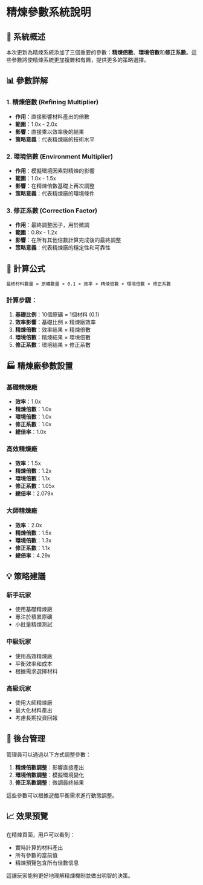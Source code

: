 # 精煉參數系統說明

## 🎯 系統概述

本次更新為精煉系統添加了三個重要的參數：**精煉倍數**、**環境倍數**和**修正系數**。這些參數將使精煉系統更加複雜和有趣，提供更多的策略選擇。

## 📊 參數詳解

### 1. 精煉倍數 (Refining Multiplier)
- **作用**：直接影響材料產出的倍數
- **範圍**：1.0x - 2.0x
- **影響**：直接乘以效率後的結果
- **策略意義**：代表精煉廠的技術水平

### 2. 環境倍數 (Environment Multiplier)
- **作用**：模擬環境因素對精煉的影響
- **範圍**：1.0x - 1.5x
- **影響**：在精煉倍數基礎上再次調整
- **策略意義**：代表精煉廠的環境條件

### 3. 修正系數 (Correction Factor)
- **作用**：最終調整因子，用於微調
- **範圍**：0.8x - 1.2x
- **影響**：在所有其他倍數計算完成後的最終調整
- **策略意義**：代表精煉廠的穩定性和可靠性

## 🧮 計算公式

```
最終材料數量 = 原礦數量 × 0.1 × 效率 × 精煉倍數 × 環境倍數 × 修正系數
```

### 計算步驟：
1. **基礎比例**：10個原礦 = 1個材料 (0.1)
2. **效率影響**：基礎比例 × 精煉廠效率
3. **精煉倍數**：效率結果 × 精煉倍數
4. **環境倍數**：精煉結果 × 環境倍數
5. **修正系數**：環境結果 × 修正系數

## 🏭 精煉廠參數設置

### 基礎精煉廠
- **效率**：1.0x
- **精煉倍數**：1.0x
- **環境倍數**：1.0x
- **修正系數**：1.0x
- **總倍率**：1.0x

### 高效精煉廠
- **效率**：1.5x
- **精煉倍數**：1.2x
- **環境倍數**：1.1x
- **修正系數**：1.05x
- **總倍率**：2.079x

### 大師精煉廠
- **效率**：2.0x
- **精煉倍數**：1.5x
- **環境倍數**：1.3x
- **修正系數**：1.1x
- **總倍率**：4.29x

## 💡 策略建議

### 新手玩家
- 使用基礎精煉廠
- 專注於積累原礦
- 小批量精煉測試

### 中級玩家
- 使用高效精煉廠
- 平衡效率和成本
- 根據需求選擇材料

### 高級玩家
- 使用大師精煉廠
- 最大化材料產出
- 考慮長期投資回報

## 🔧 後台管理

管理員可以通過以下方式調整參數：

1. **精煉倍數調整**：影響直接產出
2. **環境倍數調整**：模擬環境變化
3. **修正系數調整**：微調最終結果

這些參數可以根據遊戲平衡需求進行動態調整。

## 📈 效果預覽

在精煉頁面，用戶可以看到：
- 實時計算的材料產出
- 所有參數的當前值
- 精煉預覽包含所有倍數信息

這讓玩家能夠更好地理解精煉機制並做出明智的決策。 